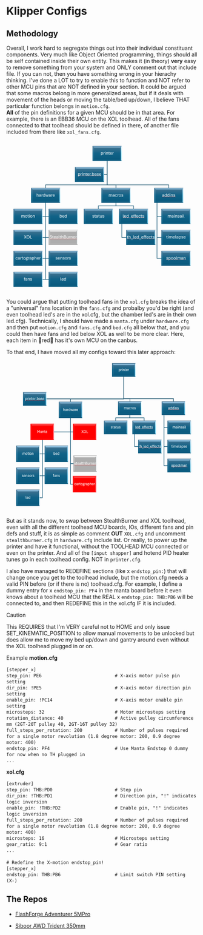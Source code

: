 # Klipper Configs
## Methodology
Overall, I work hard to segregate things out into their individual constituant components.  Very much like Object Oriented programming, things should all be self contained inside their own entity.  This makes it (in theory) __very__ easy to remove something from your system and ONLY comment out that include file.  If you can not, then you have something wrong in your hierachy thinking.  I've done a LOT to try to enable this to function and NOT refer to other MCU pins that are NOT defined in your section.  It could be argued that some macros belong in more generalized areas, but if it deals with movement of the heads or moving the table/bed up/down, I believe THAT particular function belongs in `motion.cfg`.  
__All__ of the pin definitions for a given MCU should be in that area.  For example, there is an EBB36 MCU on the XOL toolhead.  All of the fans connected to that toolhead should be defined in there, of another file included from there like `xol_fans.cfg`.

<img alt="Example Hierarchy of Config files" src="assets/ConfigLayout.png" height=400>

You could argue that putting toolhead fans in the `xol.cfg` breaks the idea of a "universal" fans location in the `fans.cfg` and probalby you'd be right (and even toolhead led's are in the xol.cfg, but the chamber led's are in their own led.cfg).  Technically, I should have made a `manta.cfg` under `hardware.cfg` and then put `motion.cfg` and `fans.cfg` and `bed.cfg` all below that, and you could then have fans and led below XOL as well to be more clear.  Here, each item in :red_circle:red:red_circle: has it's own MCU on the canbus.  

To that end, I have moved all my configs toward this later approach:

<img align=center alt="Alternate Example Hierarch" src="assets/ConfigLayout2.png" height=400>

But as it stands now, to swap between StealthBurner and XOL toolhead, even with all the different toolhead MCU boards, IOs, different fans and pin defs and stuff, it is as simple as comment __OUT__ `XOL.cfg` and uncomment `stealthburner.cfg` in `hardware.cfg` include list.  Or really, to power up the printer and have it functional, without the TOOLHEAD MCU connected or even on the printer.  And all of the `[input shapper]` and hotend PID heater tunes go in each toolhead config.  NOT in `printer.cfg`.

I also have managed to REDEFINE sections (like x `endstop_pin:`) that will change once you get to the toolhead include, but the motion.cfg needs a valid PIN before (or if there is no) toolhead.cfg.  For example, I define a dummy entry for x `endstop_pin: PF4` in the manta board before it even knows about a toolhead MCU that the REAL x `endstop_pin: THB:PB6` will be connected to, and then REDEFINE this in the xol.cfg IF it is included.  

> [!CAUTION]
> This REQUIRES that I'm VERY careful not to HOME and only issue SET_KINEMATIC_POSITION to allow manual movements to be unlocked but does allow me to move my bed up/down and gantry around even without the XOL toolhead plugged in or on.

Example
**motion.cfg**
```
[stepper_x]
step_pin: PE6                         	# X-axis motor pulse pin setting
dir_pin: !PE5                         	# X-axis motor direction pin setting
enable_pin: !PC14                     	# X-axis motor enable pin setting
microsteps: 32                        	# Motor microsteps setting
rotation_distance: 40                 	# Active pulley circumference mm (2GT-20T pulley 40, 2GT-16T pulley 32)
full_steps_per_rotation: 200          	# Number of pulses required for a single motor revolution (1.8 degree motor: 200, 0.9 degree motor: 400)
endstop_pin: PF4						# Use Manta Endstop 0 dummy for now when no TH plugged in
...
```

**xol.cfg**
```
[extruder]
step_pin: THB:PD0                 		# Step pin
dir_pin: !THB:PD1                 		# Direction pin, "!" indicates logic inversion
enable_pin: !THB:PD2              		# Enable pin, "!" indicates logic inversion
full_steps_per_rotation: 200         	# Number of pulses required for a single motor revolution (1.8 degree motor: 200, 0.9 degree motor: 400)
microsteps: 16                       	# Microsteps setting
gear_ratio: 9:1                      	# Gear ratio
...

# Redefine the X-motion endstop_pin!
[stepper_x]
endstop_pin: THB:PB6                  	# Limit switch PIN setting (X-)
```

## The Repos
- [FlashForge Adventurer 5MPro](FlashForge%20Adventurer%205MPro)

- [Siboor AWD Trident 350mm](Siboor%20AWD%20Trident%20350mm)
